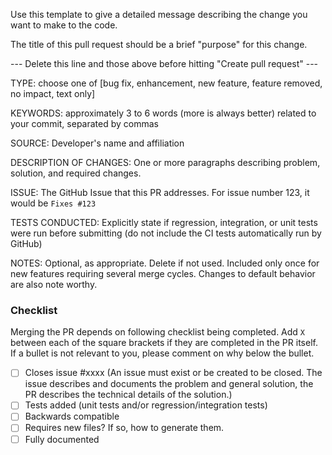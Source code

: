 Use this template to give a detailed message describing the change you want to
  make to the code.

The title of this pull request should be a brief "purpose" for this change.

--- Delete this line and those above before hitting "Create pull request" ---

TYPE: choose one of [bug fix, enhancement, new feature, feature removed, no
  impact, text only]

KEYWORDS: approximately 3 to 6 words (more is always better) related to your
  commit, separated by commas

SOURCE: Developer's name and affiliation

DESCRIPTION OF CHANGES: One or more paragraphs describing problem, solution,
  and required changes.

ISSUE: The GitHub Issue that this PR addresses. For issue number 123, it would
  be `Fixes #123`

TESTS CONDUCTED: Explicitly state if regression, integration, or unit tests
  were run before submitting (do not include the CI tests automatically run by
  GitHub)

NOTES: Optional, as appropriate. Delete if not used. Included only once for
  new features requiring several merge cycles. Changes to default behavior are
  also note worthy.


### Checklist
Merging the PR depends on following checklist being completed. Add `X` between
  each of the square brackets if they are completed in the PR itself. If a
  bullet is not relevant to you, please comment on why below the bullet.

 - [ ] Closes issue #xxxx (An issue must exist or be created to be closed. The
   issue describes and documents the problem and general solution, the PR
   describes the technical details of the solution.)
 - [ ] Tests added (unit tests and/or regression/integration tests)
 - [ ] Backwards compatible
 - [ ] Requires new files? If so, how to generate them.
 - [ ] Fully documented
